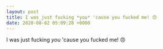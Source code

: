```yaml
---
layout: post
title: I was just fucking *you* 'cause you fucked me! 😠
date: 2020-08-02 05:09:28 +0000
---
```


I was just fucking *you* 'cause you fucked me! 😠

